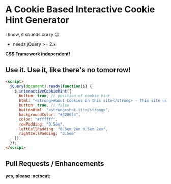 # A Cookie Based Interactive Cookie Hint Generator

I know, it sounds crazy :wink:

* needs jQuery >= 2.x

**CSS Framework independent!**

## Use it. Use it, like there's no tomorrow!

``` html
<script>
  jQuery(document).ready(function($) {
    $.interactiveCookieHint({
      bottom: true, // position of cookie hint
      html: "<strong>About Cookies on this site</strong> - This site uses Cookies, you guessed it.",
      button: true, // false
      buttonHtml: "<strong>shut it!</strong>",
      backgroundColor: "#4286f4",
      color: "#ffffff",
      rowPadding: "0.5em",
      leftCellPadding: "0.5em 2em 0.5em 2em",
      rightCellPadding: "0.5em"
    });
  });
</script>
```

## Pull Requests / Enhancements
**yes, please :octocat:**
